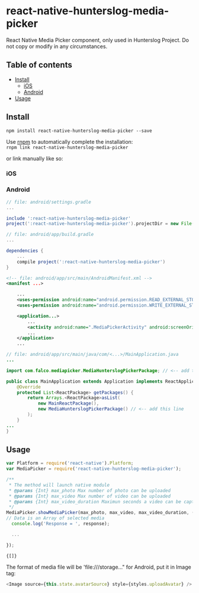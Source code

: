 # react-native-hunterslog-media-picker
React Native Media Picker component, only used in Hunterslog Project. Do not copy or modify in any circumstances.

## Table of contents
- [Install](#install)
  - [iOS](#ios)
  - [Android](#android)
- [Usage](#usage)

## Install

`npm install react-native-hunterslog-media-picker --save`

Use [rnpm](https://github.com/rnpm/rnpm) to automatically complete the installation:  
`rnpm link react-native-hunterslog-media-picker`

or link manually like so:

### iOS


### Android
```gradle
// file: android/settings.gradle
...

include ':react-native-hunterslog-media-picker'
project(':react-native-hunterslog-media-picker').projectDir = new File(settingsDir, '../node_modules/react-native-hunterslog-media-picker')
```
```gradle
// file: android/app/build.gradle
...

dependencies {
    ...
    compile project(':react-native-hunterslog-media-picker')
}
```
```xml
<!-- file: android/app/src/main/AndroidManifest.xml -->
<manifest ...>

	...
    <uses-permission android:name="android.permission.READ_EXTERNAL_STORAGE" />
    <uses-permission android:name="android.permission.WRITE_EXTERNAL_STORAGE" />

    <application...>
    	...
        <activity android:name=".MediaPickerActivity" android:screenOrientation="portrait"/>
        ...
    </application>
    ...
```
```java
// file: android/app/src/main/java/com/<...>/MainApplication.java
...

import com.falco.mediapicker.MediaHunterslogPickerPackage; // <-- add this import

public class MainApplication extends Application implements ReactApplication {
    @Override
    protected List<ReactPackage> getPackages() {
        return Arrays.<ReactPackage>asList(
            new MainReactPackage(),
            new MediaHunterslogPickerPackage() // <-- add this line
        );
    }
...
}

```
## Usage

```javascript
var Platform = require('react-native').Platform;
var MediaPicker = require('react-native-hunterslog-media-picker');

/**
 * The method will launch native module
 * @params {Int} max_photo Max number of photo can be uploaded
 * @params {Int} max_video Max number of video can be uploaded
 * @params {Int} max_video_duration Maximun seconds a video can be captured
 */
MediaPicker.showMediaPicker(max_photo, max_video, max_video_duration, (response) => {
// Data is an Array of selected media
  console.log('Response = ', response);

  ...

});
```
```Response Model
{[]}
```

The format of media file will be 'file:///storage..." for Android, put it in Image tag:
```javascript
<Image source={this.state.avatarSource} style={styles.uploadAvatar} />
```
